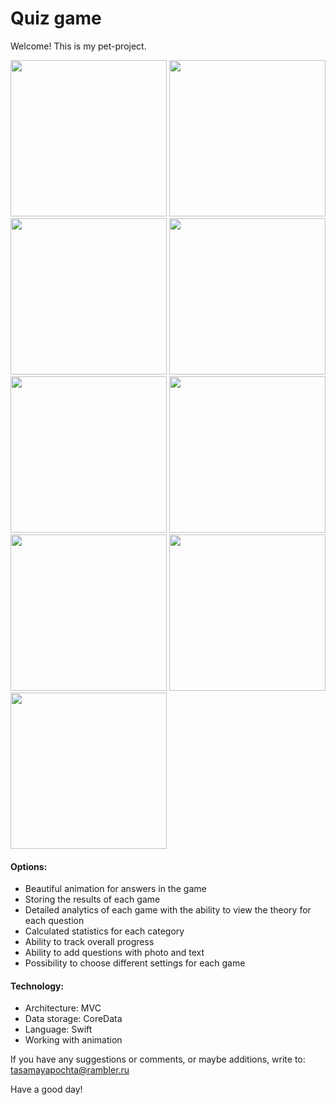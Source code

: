# Quiz game
Welcome!
This is my pet-project.

<img src="https://user-images.githubusercontent.com/95617906/200875662-ca709c41-05bf-42a9-aad9-972f71f094d8.mov" width="250" /> <img src="https://user-images.githubusercontent.com/95617906/200870891-6277fe0f-3719-4007-9f4e-2d9c35590582.jpg" width="250" /> <img src="https://user-images.githubusercontent.com/95617906/200870926-e7d7c7d2-3ea6-4423-b449-7167466c7a73.jpg" width="250" /> <img src="https://user-images.githubusercontent.com/95617906/200870955-265bb623-56cd-4128-9872-4a1a3aa0684f.jpg" width="250" /> <img src="https://user-images.githubusercontent.com/95617906/200870974-16ac9c27-ad7c-4669-9467-179ed6e73f64.jpg" width="250" /> <img src="https://user-images.githubusercontent.com/95617906/200871028-29f1a081-beeb-4a24-8190-e973db6183f4.jpg" width="250" /> <img src="https://user-images.githubusercontent.com/95617906/200871067-e32ce82f-e014-4699-a66b-ebd1d6e11d9a.jpg" width="250" /> <img src="https://user-images.githubusercontent.com/95617906/200871075-3da6d529-b0a8-4fae-be23-a5bbded12b10.jpg" width="250" /> <img src="https://user-images.githubusercontent.com/95617906/200873859-1ae01ed5-0215-40ca-afc2-135c943d0119.jpg" width="250" />


#### Options:
* Beautiful animation for answers in the game
* Storing the results of each game
* Detailed analytics of each game with the ability to view the theory for each question
* Calculated statistics for each category
* Ability to track overall progress
* Ability to add questions with photo and text
* Possibility to choose different settings for each game


#### Technology:
* Architecture: MVC
* Data storage: CoreData
* Language: Swift
* Working with animation


If you have any suggestions or comments, or maybe additions, write to: tasamayapochta@rambler.ru

Have a good day!
